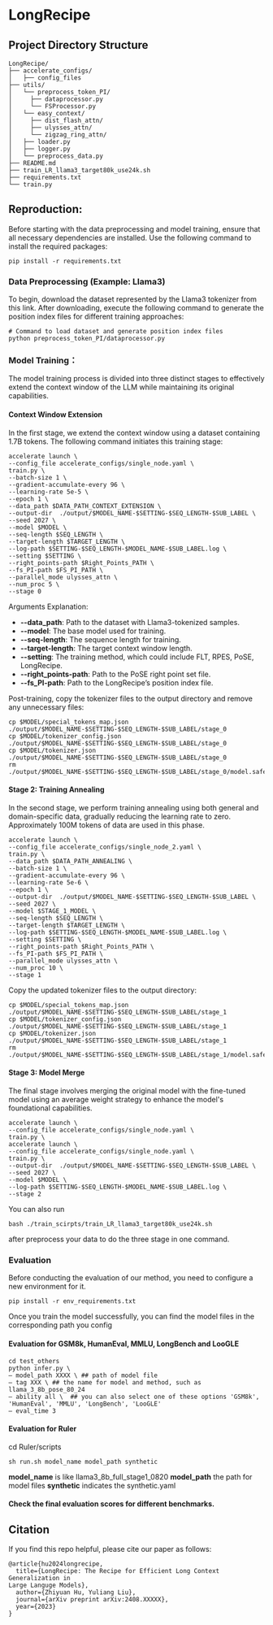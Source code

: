 # LongRecipe


## Project Directory Structure


```
LongRecipe/
├── accelerate_configs/
│   ├── config_files
├── utils/
│   └── preprocess_token_PI/
│     ├── dataprocessor.py
│     └── FSProcessor.py
│   └── easy_context/
│     ├── dist_flash_attn/
│     ├── ulysses_attn/
│     └── zigzag_ring_attn/
│   ├── loader.py
│   ├── logger.py
│   └── preprocess_data.py
├── README.md
├── train_LR_llama3_target80k_use24k.sh
├── requirements.txt
└── train.py
```

## Reproduction:

Before starting with the data preprocessing and model training, ensure that all necessary dependencies are installed. Use the following command to install the required packages:

`pip install -r requirements.txt`

### Data Preprocessing (Example: Llama3)

To begin, download the dataset represented by the Llama3 tokenizer from this link. After downloading, execute the following command to generate the position index files for different training approaches:


```
# Command to load dataset and generate position index files
python preprocess_token_PI/dataprocessor.py
```


### Model Training：

The model training process is divided into three distinct stages to effectively extend the context window of the LLM while maintaining its original capabilities.

#### Context Window Extension

In the first stage, we extend the context window using a dataset containing 1.7B tokens. The following command initiates this training stage:


```
accelerate launch \
--config_file accelerate_configs/single_node.yaml \
train.py \
--batch-size 1 \
--gradient-accumulate-every 96 \
--learning-rate 5e-5 \
--epoch 1 \
--data_path $DATA_PATH_CONTEXT_EXTENSION \
--output-dir  ./output/$MODEL_NAME-$SETTING-$SEQ_LENGTH-$SUB_LABEL \
--seed 2027 \
--model $MODEL \
--seq-length $SEQ_LENGTH \
--target-length $TARGET_LENGTH \
--log-path $SETTING-$SEQ_LENGTH-$MODEL_NAME-$SUB_LABEL.log \
--setting $SETTING \
--right_points-path $Right_Points_PATH \
--fs_PI-path $FS_PI_PATH \
--parallel_mode ulysses_attn \
--num_proc 5 \
--stage 0
```


Arguments Explanation:
* **--data_path**: Path to the dataset with Llama3-tokenized samples.
* **--model**: The base model used for training.
* **--seq-length**: The sequence length for training.
* **--target-length**: The target context window length.
* **--setting**: The training method, which could include FLT, RPES, PoSE, LongRecipe.
* **--right_points-path**: Path to the PoSE right point set file.
* **--fs_PI-path**: Path to the LongRecipe’s position index file.

Post-training, copy the tokenizer files to the output directory and remove any unnecessary files:

```
cp $MODEL/special_tokens_map.json ./output/$MODEL_NAME-$SETTING-$SEQ_LENGTH-$SUB_LABEL/stage_0
cp $MODEL/tokenizer_config.json ./output/$MODEL_NAME-$SETTING-$SEQ_LENGTH-$SUB_LABEL/stage_0
cp $MODEL/tokenizer.json ./output/$MODEL_NAME-$SETTING-$SEQ_LENGTH-$SUB_LABEL/stage_0
rm ./output/$MODEL_NAME-$SETTING-$SEQ_LENGTH-$SUB_LABEL/stage_0/model.safetensors
```

#### Stage 2: Training Annealing


In the second stage, we perform training annealing using both general and domain-specific data, gradually reducing the learning rate to zero. Approximately 100M tokens of data are used in this phase.
```
accelerate launch \
--config_file accelerate_configs/single_node_2.yaml \
train.py \
--data_path $DATA_PATH_ANNEALING \
--batch-size 1 \
--gradient-accumulate-every 96 \
--learning-rate 5e-6 \
--epoch 1 \
--output-dir  ./output/$MODEL_NAME-$SETTING-$SEQ_LENGTH-$SUB_LABEL \
--seed 2027 \
--model $STAGE_1_MODEL \
--seq-length $SEQ_LENGTH \
--target-length $TARGET_LENGTH \
--log-path $SETTING-$SEQ_LENGTH-$MODEL_NAME-$SUB_LABEL.log \
--setting $SETTING \
--right_points-path $Right_Points_PATH \
--fs_PI-path $FS_PI_PATH \
--parallel_mode ulysses_attn \
--num_proc 10 \
--stage 1
```

Copy the updated tokenizer files to the output directory:

```
cp $MODEL/special_tokens_map.json ./output/$MODEL_NAME-$SETTING-$SEQ_LENGTH-$SUB_LABEL/stage_1
cp $MODEL/tokenizer_config.json ./output/$MODEL_NAME-$SETTING-$SEQ_LENGTH-$SUB_LABEL/stage_1
cp $MODEL/tokenizer.json ./output/$MODEL_NAME-$SETTING-$SEQ_LENGTH-$SUB_LABEL/stage_1
rm ./output/$MODEL_NAME-$SETTING-$SEQ_LENGTH-$SUB_LABEL/stage_1/model.safetensors
```

#### Stage 3: Model Merge

The final stage involves merging the original model with the fine-tuned model using an average weight strategy to enhance the model's foundational capabilities.

```
accelerate launch \
--config_file accelerate_configs/single_node.yaml \
train.py \
accelerate launch \
--config_file accelerate_configs/single_node.yaml \
train.py \
--output-dir  ./output/$MODEL_NAME-$SETTING-$SEQ_LENGTH-$SUB_LABEL \
--seed 2027 \
--model $MODEL \
--log-path $SETTING-$SEQ_LENGTH-$MODEL_NAME-$SUB_LABEL.log \
--stage 2
```

You can also run

```
bash ./train_scirpts/train_LR_llama3_target80k_use24k.sh
```

after preprocess your data to do the three stage in one command.

### Evaluation

Before conducting the evaluation of our method, you need to configure a new environment for it.

`pip install -r env_requirements.txt`

Once you train the model successfully, you can find the model files in the corresponding path you config

#### Evaluation for GSM8k, HumanEval, MMLU, LongBench and LooGLE
```
cd test_others
python infer.py \
— model_path XXXX \ ## path of model file
— tag XXX \ ## the name for model and method, such as llama_3_8b_pose_80_24
— ability all \  ## you can also select one of these options 'GSM8k', 'HumanEval', 'MMLU', 'LongBench', 'LooGLE'
— eval_time 3
```

#### Evaluation for Ruler
cd Ruler/scripts
```
sh run.sh model_name model_path synthetic
```
**model_name** is like llama3_8b_full_stage1_0820
**model_path** the path for model files
**synthetic** indicates the synthetic.yaml

#### Check the final evaluation scores for different benchmarks.


## Citation

If you find this repo helpful, please cite our paper as follows:

```
@article{hu2024longrecipe,
  title={LongRecipe: The Recipe for Efficient Long Context Generalization in
Large Languge Models},
  author={Zhiyuan Hu, Yuliang Liu},
  journal={arXiv preprint arXiv:2408.XXXXX},
  year={2023}
}
```
